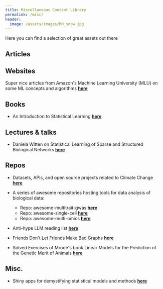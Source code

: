 ```yaml
---
title: Miscellaneous Content Library
permalink: /misc/
header:
  image: /assets/images/MN_snow.jpg
---
```

Here you can find a selection of great assets out there

## Articles


## Websites
Super nice articles from Amazon's Machine Learning University (MLU) on some ML concepts and algorithms <span style="color: #449bdb">[**here**](https://mlu-explain.github.io/)</span>

## Books
* An Introduction to Statistical Learning <span style="color: #449bdb">[**here**](https://www.statlearning.com/)</span>

## Lectures & talks
* Daniela Witten on Statistical Learning of Sparse and Structured Biological Networks <span style="color: #449bdb">[**here**](https://www.youtube.com/watch?v=jmnJiXA5fm0&list=PLO41O2DMvOCMJjinkam2ne_ANe3vTDGO8&index=1&ab_channel=UWVideo)</span>

## Repos
* Datasets, APIs, and open source projects related to Climate Change <span style="color: #449bdb">[**here**](https://github.com/patrick-zippenfenig/climate-change-data)</span>

* A series of awesome repositories hosting tools for data analysis of biological data:
  - Repo: awesome-multitrait-gwas <span style="color: #449bdb">[**here**](https://github.com/MalteThodberg/awesome-multitrait-gwas)</span>
  - Repo: awesome-single-cell <span style="color: #449bdb">[**here**](https://github.com/seandavi/awesome-single-cell)</span>
  - Repo: awesome-multi-omics <span style="color: #449bdb">[**here**](https://github.com/mikelove/awesome-multi-omics)</span>

* Anti-hype LLM reading list <span style="color: #449bdb">[**here**](https://gist.github.com/veekaybee/be375ab33085102f9027853128dc5f0e)</span>

* Friends Don't Let Friends Make Bad Graphs <span style="color: #449bdb">[**here**](https://github.com/cxli233/FriendsDontLetFriends)</span>

* Solved Exercises of Mrode's book Linear Models for the Prediction of the Genetic Merit of Animals <span style="color: #449bdb">[**here**](https://github.com/MrodesBook)</span>

## Misc.
- Shiny apps for demystifying statistical models and methods <span style="color: #449bdb">[**here**](https://sites.google.com/view/ben-prytherch-shiny-apps/factorial-anova-app?authuser=0)</span>
